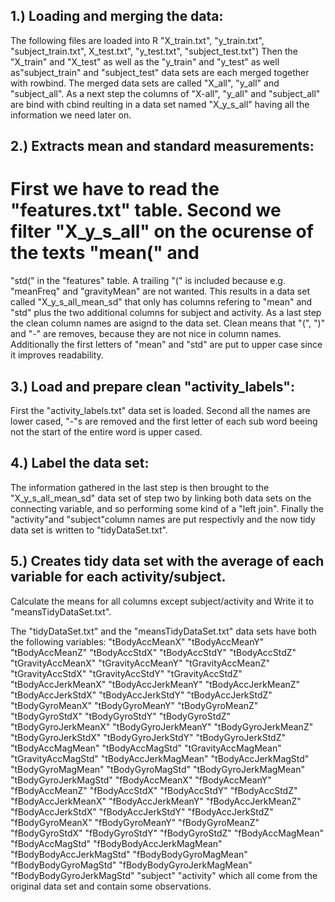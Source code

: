 ## 1.) Loading and merging the data:

The following files are loaded into R "X_train.txt", "y_train.txt", "subject_train.txt", X_test.txt", "y_test.txt",
"subject_test.txt")
Then the "X_train" and "X_test" as well as the "y_train" and "y_test" as well as"subject_train" and "subject_test"
data sets are each merged together with rowbind. The merged data sets are called "X_all", "y_all" and "subject_all".
As a next step the columns of "X-all", "y_all" and "subject_all" are bind with cbind reulting in a data set named
"X_y_s_all" having all the information we need later on.

## 2.) Extracts mean and standard measurements:

# First we have to read the "features.txt" table. Second we filter "X_y_s_all" on the ocurense of the texts "mean(" and
"std(" in the "features" table. A trailing "(" is included because e.g. "meanFreq" and "gravityMean" are not wanted.
This results in a data set called "X_y_s_all_mean_sd" that only has columns refering to
"mean" and "std" plus the two additional columns for subject and activity. As a last step the clean column names are
asignd to the data set. Clean means that "(", ")" and "-" are removes, because they are not nice in column names.
Additionally the first letters of "mean" and "std" are put to upper case since it improves readability.

## 3.) Load and prepare clean "activity_labels":

First the "activity_labels.txt" data set is loaded. Second all the names are lower cased, "-"s are removed
and the first letter of each sub word beeing not the start of the entire word is upper cased.

## 4.) Label the data set:

The information gathered in the last step is then brought to the "X_y_s_all_mean_sd" data set of step two by linking both
data sets on the connecting variable, and so performing some kind of a "left join". Finally the "activity"and "subject"column
names are put respectivly and the now tidy data set is written to "tidyDataSet.txt".


## 5.) Creates tidy data set with the average of each variable for each activity/subject.

Calculate the means for all columns except subject/activity and Write it to "meansTidyDataSet.txt".


The "tidyDataSet.txt" and the "meansTidyDataSet.txt" data sets have both the following variables:
"tBodyAccMeanX"
"tBodyAccMeanY"
"tBodyAccMeanZ"
"tBodyAccStdX"
"tBodyAccStdY"
"tBodyAccStdZ"
"tGravityAccMeanX"
"tGravityAccMeanY"
"tGravityAccMeanZ"
"tGravityAccStdX"
"tGravityAccStdY"
"tGravityAccStdZ"
"tBodyAccJerkMeanX"
"tBodyAccJerkMeanY"
"tBodyAccJerkMeanZ"
"tBodyAccJerkStdX"
"tBodyAccJerkStdY"
"tBodyAccJerkStdZ"
"tBodyGyroMeanX"
"tBodyGyroMeanY"
"tBodyGyroMeanZ"
"tBodyGyroStdX"
"tBodyGyroStdY"
"tBodyGyroStdZ"
"tBodyGyroJerkMeanX"
"tBodyGyroJerkMeanY"
"tBodyGyroJerkMeanZ"
"tBodyGyroJerkStdX"
"tBodyGyroJerkStdY"
"tBodyGyroJerkStdZ"
"tBodyAccMagMean"
"tBodyAccMagStd"
"tGravityAccMagMean"
"tGravityAccMagStd"
"tBodyAccJerkMagMean"
"tBodyAccJerkMagStd"
"tBodyGyroMagMean"
"tBodyGyroMagStd"
"tBodyGyroJerkMagMean"
"tBodyGyroJerkMagStd"
"fBodyAccMeanX"
"fBodyAccMeanY"
"fBodyAccMeanZ"
"fBodyAccStdX"
"fBodyAccStdY"
"fBodyAccStdZ"
"fBodyAccJerkMeanX"
"fBodyAccJerkMeanY"
"fBodyAccJerkMeanZ"
"fBodyAccJerkStdX"
"fBodyAccJerkStdY"
"fBodyAccJerkStdZ"
"fBodyGyroMeanX"
"fBodyGyroMeanY"
"fBodyGyroMeanZ"
"fBodyGyroStdX"
"fBodyGyroStdY"
"fBodyGyroStdZ"
"fBodyAccMagMean"
"fBodyAccMagStd"
"fBodyBodyAccJerkMagMean"
"fBodyBodyAccJerkMagStd"
"fBodyBodyGyroMagMean"
"fBodyBodyGyroMagStd"
"fBodyBodyGyroJerkMagMean"
"fBodyBodyGyroJerkMagStd"
"subject"
"activity"
which all come from the original data set and contain some observations.
